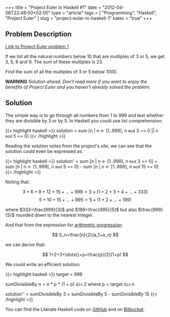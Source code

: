 +++
title      = "Project Euler in Haskell #1"
date       = "2012-04-08T22:48:00+02:00"
type       = "article"
tags       = [ "Programming", "Haskell", "Project Euler" ]
slug       = "project-euler-in-haskell-1"
katex      = "true"
+++

## Problem Description
[Link to Project Euler problem 1](http://projecteuler.net/problem=1)

If we list all the natural numbers below 10 that are multiples of 3 or 5,
we get 3, 5, 6 and 9. The sum of these multiples is 23.

Find the sum of all the multiples of 3 or 5 below 1000.

__WARNING__
_Solution ahead. Don't read more if you want to enjoy the benefits of
Project Euler and you haven't already solved the problem._

<!--more-->
## Solution
The simple way is to go through all numbers from 1 to 999 and test whether
they are divisible by 3 or by 5. In Haskell you could use list comprehension:

{{< highlight haskell >}}
solution  =  sum [n | n <- [1..999], n `mod` 3 == 0 || n `mod` 5 == 0]
{{< /highlight >}}

Reading the solution notes from the project's site, we can see that the solution
could even be expressed as:

{{< highlight haskell >}}
solution'  =  sum [n | n <- [1..999], n `mod` 3 == 0]  +
              sum [n | n <- [1..999], n `mod` 5 == 0]  -
              sum [n | n <- [1..999], n `mod` 15 == 0]
{{< /highlight >}}

Noting that:

$$
3+6+9+12+15+\dots+999 = 3\times(1+2+3+4+\dots+333)
$$
$$
5+10+15+\dots+995 = 5\times(1+2+\dots+199)
$$

where $333=\frac{999}{3}$ and $199=\frac{995}{5}$ but also $\frac{999}{5}$
rounded down to the nearest integer.

And that from the expression for
[arithmetic progression](https://en.wikipedia.org/wiki/Arithmetic_progression):

$$
S_n=\frac{n}{2}(a_1+a_n)
$$

we can derive that:

$$
1+2+3+\dots{}+p=\frac{p}{2}(1+p)
$$

We could write an efficient solution:

{{< highlight haskell >}}
target = 999

sumDivisibleBy n = n * p * (1 + p) `div` 2
    where
      p = target `div` n

solution'' = sumDivisibleBy 3 + sumDivisibleBy 5 - sumDivisibleBy 15
{{< /highlight >}}

You can find the Literate Haskell code on [GitHub](https://github.com/maurotrb/mt-euler)
and on [Bitbucket](https://bitbucket.org/maurotrb/mt-euler).
